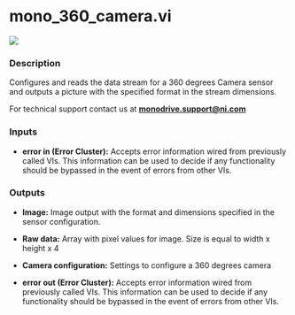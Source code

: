 # mono_360_camera.vi

<p class="img_container">
<img class="lg_img" src="../mono_360_camera.png"/>
</p>

### Description

Configures and reads the data stream for a 360 degrees Camera sensor and outputs a picture with the specified format in the stream dimensions.

For technical support contact us at **monodrive.support@ni.com** 

### Inputs

- **error in (Error Cluster):** Accepts error information wired from previously called VIs. This information can be used to decide if any functionality should be bypassed in the event of errors from other VIs. 

### Outputs

- **Image:**  Image output with the format and dimensions  specified in
the sensor configuration.
 

- **Raw data:**  Array with pixel values for image. Size is equal to width x
height x 4
 

- **Camera configuration:**  Settings to configure a 360 degrees camera
 

- **error out (Error Cluster):** Accepts error information wired from previously called VIs. This information can be used to decide if any functionality should be bypassed in the event of errors from other VIs. 

<p>&nbsp;</p>
